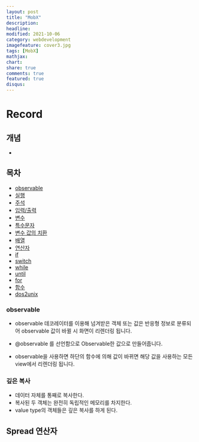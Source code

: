 ```yaml
---
layout: post
title: "MobX"
description: 
headline: 
modified: 2021-10-06
category: webdevelopment
imagefeature: cover3.jpg
tags: [MobX]
mathjax: 
chart: 
share: true
comments: true
featured: true
disqus:
---
```


# Record
## 개념
- 

## 목차
- [observable](#observable)
- [실행](#실행)
- [주석](#주석)
- [입력/출력](#입력/출력)
- [변수](#변수)
- [특수문자](#특수문자)
- [변수 값의 치환](#변수-값의-치환)
- [배열](#배열)
- [연산자](#연산자)
- [if](#if)
- [switch](#switch)
- [while](#while)
- [until](#until)
- [for](#for)
- [함수](#함수)
- [dos2unix](#dos2unix)



### observable
- observable 데코레이터를 이용해 넘겨받은 객체 또는 값은 반응형 정보로 분류되어 observable 값이 바뀔 시 화면이 리렌더링 됩니다.

- @observable 를 선언함으로 Observable한 값으로 만들어줍니다.

- observable을 사용하면 하단의 함수에 의해 값이 바뀌면 해당 값을 사용하는 모든 view에서 리렌더링 됩니다.



### 깊은 복사
- 데이터 자체를 통째로 복사한다.
- 복사된 두 객체는 완전히 독립적인 메모리를 차지한다.
- value type의 객체들은 깊은 복사를 하게 된다.


## Spread 연산자


```JavaScript

```


